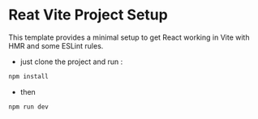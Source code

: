 # Reat Vite Project Setup

This template provides a minimal setup to get React working in Vite with HMR and some ESLint rules.

- just clone the project and run :

```bash
npm install
```
- then
```bash
npm run dev
